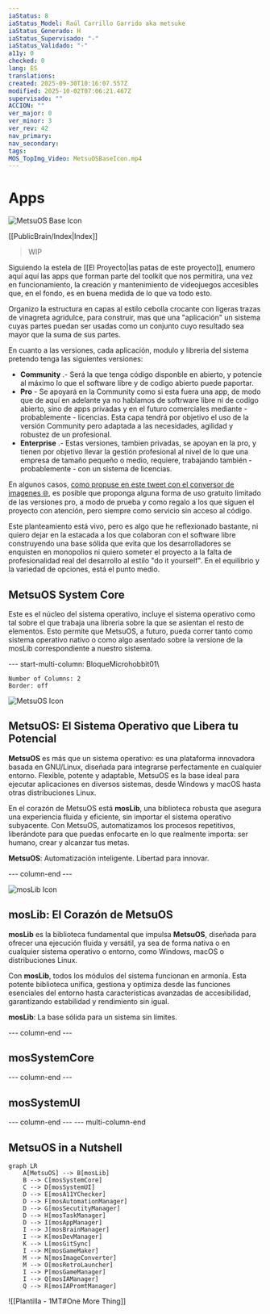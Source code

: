 ```yaml
---
iaStatus: 8
iaStatus_Model: Raúl Carrillo Garrido aka metsuke
iaStatus_Generado: H
iaStatus_Supervisado: "-"
iaStatus_Validado: "-"
a11y: 0
checked: 0
lang: ES
translations:
created: 2025-09-30T10:16:07.557Z
modified: 2025-10-02T07:06:21.467Z
supervisado: ""
ACCION: ""
ver_major: 0
ver_minor: 3
ver_rev: 42
nav_primary:
nav_secondary:
tags:
MOS_TopImg_Video: MetsuOSBaseIcon.mp4
---
```

# Apps

![MetsuOS Base Icon](_resources/153129cb093b963dcb3c314f5f80c977_MD5.jpg)

[[PublicBrain/Index|Index]]



> WIP

Siguiendo la estela de [[El Proyecto|las patas de este proyecto]], enumero aquí aquí las apps que forman parte del toolkit que nos permitira, una vez en funcionamiento, la creación y mantenimiento de videojuegos accesibles que, en el fondo, es en buena medida de lo que va todo esto.

Organizo la estructura en capas al estilo cebolla crocante con ligeras trazas de vinagreta agridulce, para construir, mas que una "aplicación" un sistema cuyas partes puedan ser usadas como un conjunto cuyo resultado sea mayor que la suma de sus partes.

En cuanto a las versiones, cada aplicación, modulo y libreria del sistema pretendo tenga las siguientes versiones:

* **Community** .- Será la que tenga código disponble en abierto, y potencie al máximo lo que el software libre y de codigo abierto puede paportar.
* **Pro** - Se apoyará en la Community como si esta fuera una app, de modo que de aquí en adelante ya no hablamos de softrware libre ni de codigo abierto, sino de apps privadas y en el futuro comerciales mediante - probablemente - licencias. Esta capa tendrá por objetivo el uso de la versión Community pero adaptada a las necesidades, agilidad y robustez de un profesional.
* **Enterprise** .- Estas versiones, tambien privadas, se apoyan en la pro, y tienen por objetivo llevar la gestión profesional al nivel de lo que una empresa de tamaño pequeño o medio, requiere, trabajando también - probablemente - con un sistema de licencias.

En algunos casos, [como propuse en este tweet con el conversor de imagenes 🌐](https://x.com/metsuke/status/1971099781633130801), es posible que proponga alguna forma de uso gratuito limitado de las versiones pro, a modo de prueba y como regalo a los que siguen el proyecto con atención, pero siempre como servicio sin acceso al código.

Este planteamiento está vivo, pero es algo que he reflexionado  bastante, ni quiero dejar en la estacada a los que colaboran con el software libre construyendo una base sólida que evita que los desarrolladores se enquisten en monopolios ni quiero someter el proyecto a la falta de profesionalidad real del desarrollo al estilo "do it yourself". En el equilibrio y la variedad de opciones, está el punto medio.

## MetsuOS System Core

Este es el núcleo del sistema operativo, incluye el sistema operativo como tal sobre el que trabaja una libreria sobre la que se asientan el resto de elementos.  Esto permite que MetsuOS, a futuro, pueda correr tanto como sistema operativo nativo o como algo asentado sobre la versione de la mosLib correspondiente a nuestro sistema.

--- start-multi-column: BloqueMicrohobbit01\
```column-settings  
Number of Columns: 2
Border: off
```

![MetsuOS Icon](_resources/44c1f46d745c51f385f88f004bec044a_MD5.jpg)

## MetsuOS: El Sistema Operativo que Libera tu Potencial

**MetsuOS** es más que un sistema operativo: es una plataforma innovadora basada en GNU/Linux, diseñada para integrarse perfectamente en cualquier entorno. Flexible, potente y adaptable, MetsuOS es la base ideal para ejecutar aplicaciones en diversos sistemas, desde Windows y macOS hasta otras distribuciones Linux.

En el corazón de MetsuOS está **mosLib**, una biblioteca robusta que asegura una experiencia fluida y eficiente, sin importar el sistema operativo subyacente. Con MetsuOS, automatizamos los procesos repetitivos, liberándote para que puedas enfocarte en lo que realmente importa: ser humano, crear y alcanzar tus metas.

**MetsuOS**: Automatización inteligente. Libertad para innovar.

 --- column-end ---

  ![mosLib Icon](_resources/4b08d9c1c1d378d5df3ac0dd6de347a0_MD5.jpg)
## mosLib: El Corazón de MetsuOS

**mosLib** es la biblioteca fundamental que impulsa **MetsuOS**, diseñada para ofrecer una ejecución fluida y versátil, ya sea de forma nativa o en cualquier sistema operativo o entorno, como Windows, macOS o distribuciones Linux.

Con **mosLib**, todos los módulos del sistema funcionan en armonía. Esta potente biblioteca unifica, gestiona y optimiza desde las funciones esenciales del entorno hasta características avanzadas de accesibilidad, garantizando estabilidad y rendimiento sin igual.

**mosLib**: La base sólida para un sistema sin límites.

 --- column-end ---
## mosSystemCore
 
 --- column-end ---
## mosSystemUI

 --- column-end ---
--- multi-column-end

## MetsuOS in a Nutshell

```mermaid
graph LR
    A[MetsuOS] --> B[mosLib]
    B --> C[mosSystemCore]
    C --> D[mosSystemUI]
    D --> E[mosA11YChecker]
    D --> F[mosAutomationManager]
    D --> G[mosSecutityManager]
    D --> H[mosTaskManager]
    D --> I[mosAppManager]
    I --> J[mosBrainManager]
    I --> K[mosDevManager]
    K --> L[mosGitSync]
    I --> M[mosGameMaker]
    M --> N[mosImageConverter]
    M --> O[mosRetroLauncher]
    I --> P[mosGameManager]
    I --> Q[mosIAManager]
    Q --> R[mosIAPromtManager]
```

![[Plantilla - 1MT#One More Thing]]




